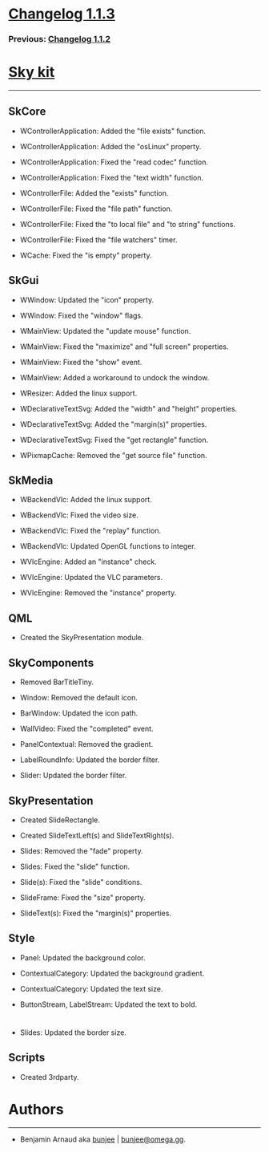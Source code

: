 # [Changelog 1.1.3](http://omega.gg/Sky/changes/1.1.3.html)

### Previous: [Changelog 1.1.2](1.1.2.html)

# [Sky kit](http://omega.gg/Sky)
---

## SkCore

- WControllerApplication: Added the "file exists" function.

- WControllerApplication: Added the "osLinux" property.

- WControllerApplication: Fixed the "read codec" function.

- WControllerApplication: Fixed the "text width" function.

- WControllerFile: Added the "exists" function.

- WControllerFile: Fixed the "file path" function.

- WControllerFile: Fixed the "to local file" and "to string" functions.

- WControllerFile: Fixed the "file watchers" timer.

- WCache: Fixed the "is empty" property.


## SkGui

- WWindow: Updated the "icon" property.

- WWindow: Fixed the "window" flags.

- WMainView: Updated the "update mouse" function.

- WMainView: Fixed the "maximize" and "full screen" properties.

- WMainView: Fixed the "show" event.

- WMainView: Added a workaround to undock the window.

- WResizer: Added the linux support.

- WDeclarativeTextSvg: Added the "width" and "height" properties.

- WDeclarativeTextSvg: Added the "margin(s)" properties.

- WDeclarativeTextSvg: Fixed the "get rectangle" function.

- WPixmapCache: Removed the "get source file" function.


## SkMedia

- WBackendVlc: Added the linux support.

- WBackendVlc: Fixed the video size.

- WBackendVlc: Fixed the "replay" function.

- WBackendVlc: Updated OpenGL functions to integer.

- WVlcEngine: Added an "instance" check.

- WVlcEngine: Updated the VLC parameters.

- WVlcEngine: Removed the "instance" property.


## QML

- Created the SkyPresentation module.


## SkyComponents

- Removed BarTitleTiny.

- Window: Removed the default icon.

- BarWindow: Updated the icon path.

- WallVideo: Fixed the "completed" event.

- PanelContextual: Removed the gradient.

- LabelRoundInfo: Updated the border filter.

- Slider: Updated the border filter.


## SkyPresentation

- Created SlideRectangle.

- Created SlideTextLeft(s) and SlideTextRight(s).

- Slides: Removed the "fade" property.

- Slides: Fixed the "slide" function.

- Slide(s): Fixed the "slide" conditions.

- SlideFrame: Fixed the "size" property.

- SlideText(s): Fixed the "margin(s)" properties.


## Style

- Panel: Updated the background color.

- ContextualCategory: Updated the background gradient.

- ContextualCategory: Updated the text size.

- ButtonStream, LabelStream: Updated the text to bold.

#

- Slides: Updated the border size.


## Scripts

- Created 3rdparty.


# Authors
---

- Benjamin Arnaud aka [bunjee](http://bunjee.me) | <bunjee@omega.gg>.
